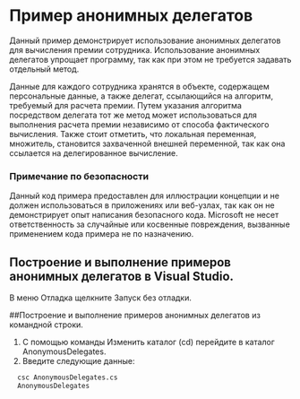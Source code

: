 ﻿# Пример анонимных делегатов

Данный пример демонстрирует использование анонимных делегатов для вычисления премии сотрудника. Использование анонимных делегатов упрощает программу, так как при этом не требуется задавать отдельный метод.

Данные для каждого сотрудника хранятся в объекте, содержащем персональные данные, а также делегат, ссылающийся на алгоритм, требуемый для расчета премии. Путем указания алгоритма посредством делегата тот же метод может использоваться для выполнения расчета премии независимо от способа фактического вычисления. Также стоит отметить, что локальная переменная, множитель, становится захваченной внешней переменной, так как она ссылается на делегированное вычисление.

### Примечание по безопасности

Данный код примера предоставлен для иллюстрации концепции и не должен использоваться в приложениях или веб-узлах, так как он не демонстрирует опыт написания безопасного кода. Microsoft не несет ответственность за случайные или косвенные повреждения, вызванные применением кода примера не по назначению.

## Построение и выполнение примеров анонимных делегатов в Visual Studio.

В меню Отладка щелкните Запуск без отладки.

##Построение и выполнение примеров анонимных делегатов из командной строки.

1. С помощью команды Изменить каталог (cd) перейдите в каталог AnonymousDelegates.
2. Введите следующие данные:
  ```bash
    csc AnonymousDelegates.cs
    AnonymousDelegates
```
